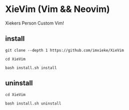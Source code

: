 # XieVim (Vim && Neovim)
Xiekers Person Custom Vim!

## install
```
git clone --depth 1 https://github.com/imxieke/XieVim 

cd XieVim 

bash install.sh install
```

## uninstall
```
cd XieVim

bash install.sh uninstall
```

